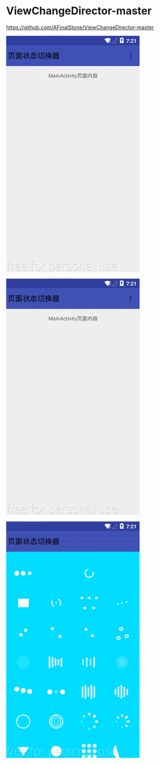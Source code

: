 # ViewChangeDirector-master
https://github.com/AFinalStone/ViewChangeDirector-master

![效果图1](GIF/GIF_01.gif)<br>

![效果图2](GIF/GIF_02.gif)<br>

![效果图3](GIF/GIF_03.gif)<br>
